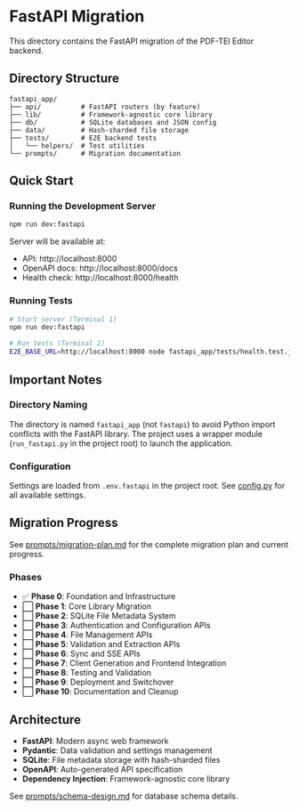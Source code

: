 # FastAPI Migration

This directory contains the FastAPI migration of the PDF-TEI Editor backend.

## Directory Structure

```
fastapi_app/
├── api/          # FastAPI routers (by feature)
├── lib/          # Framework-agnostic core library
├── db/           # SQLite databases and JSON config
├── data/         # Hash-sharded file storage
├── tests/        # E2E backend tests
│   └── helpers/  # Test utilities
└── prompts/      # Migration documentation
```

## Quick Start

### Running the Development Server

```bash
npm run dev:fastapi
```

Server will be available at:
- API: http://localhost:8000
- OpenAPI docs: http://localhost:8000/docs
- Health check: http://localhost:8000/health

### Running Tests

```bash
# Start server (Terminal 1)
npm run dev:fastapi

# Run tests (Terminal 2)
E2E_BASE_URL=http://localhost:8000 node fastapi_app/tests/health.test.js
```

## Important Notes

### Directory Naming

The directory is named `fastapi_app` (not `fastapi`) to avoid Python import conflicts with the FastAPI library. The project uses a wrapper module (`run_fastapi.py` in the project root) to launch the application.

### Configuration

Settings are loaded from `.env.fastapi` in the project root. See [config.py](config.py) for all available settings.

## Migration Progress

See [prompts/migration-plan.md](prompts/migration-plan.md) for the complete migration plan and current progress.

### Phases

- ✅ **Phase 0**: Foundation and Infrastructure
- ⬜ **Phase 1**: Core Library Migration
- ⬜ **Phase 2**: SQLite File Metadata System
- ⬜ **Phase 3**: Authentication and Configuration APIs
- ⬜ **Phase 4**: File Management APIs
- ⬜ **Phase 5**: Validation and Extraction APIs
- ⬜ **Phase 6**: Sync and SSE APIs
- ⬜ **Phase 7**: Client Generation and Frontend Integration
- ⬜ **Phase 8**: Testing and Validation
- ⬜ **Phase 9**: Deployment and Switchover
- ⬜ **Phase 10**: Documentation and Cleanup

## Architecture

- **FastAPI**: Modern async web framework
- **Pydantic**: Data validation and settings management
- **SQLite**: File metadata storage with hash-sharded files
- **OpenAPI**: Auto-generated API specification
- **Dependency Injection**: Framework-agnostic core library

See [prompts/schema-design.md](prompts/schema-design.md) for database schema details.
